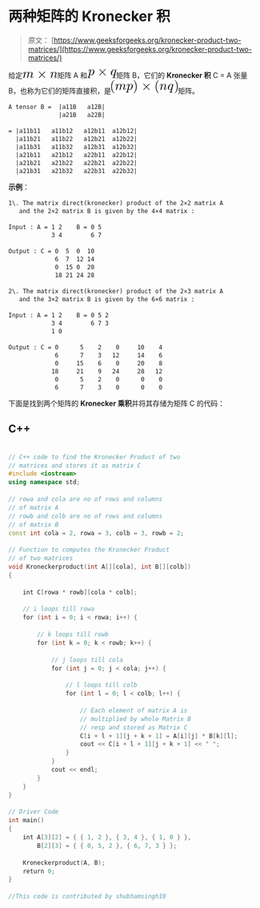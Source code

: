 # 两种矩阵的 Kronecker 积

> 原文： [https://www.geeksforgeeks.org/kronecker-product-two-matrices/](https://www.geeksforgeeks.org/kronecker-product-two-matrices/)

给定![ {m}\times{n} ](img/646383c1c1d3e56211ea5189e9a9655c.png "Rendered by QuickLaTeX.com")矩阵 A 和![ {p}\times{q} ](img/9b77cf5d1051468ea87d453b0b485bfd.png "Rendered by QuickLaTeX.com")矩阵 B，它们的 **Kronecker 积** C = A 张量 B，也称为它们的矩阵直接积，是![ {(mp)}\times{(nq)} ](img/86f9658d08aebdd99bb1bf0f7b1c0951.png "Rendered by QuickLaTeX.com")矩阵。

```
A tensor B =  |a11B   a12B|
              |a21B   a22B|

= |a11b11   a11b12   a12b11  a12b12|
  |a11b21   a11b22   a12b21  a12b22| 
  |a11b31   a11b32   a12b31  a12b32|
  |a21b11   a21b12   a22b11  a22b12|
  |a21b21   a21b22   a22b21  a22b22|
  |a21b31   a21b32   a22b31  a22b32|

```

**示例**：

```
1\. The matrix direct(kronecker) product of the 2×2 matrix A 
   and the 2×2 matrix B is given by the 4×4 matrix :

Input : A = 1 2    B = 0 5
            3 4        6 7

Output : C = 0  5  0  10
             6  7  12 14
             0  15 0  20
             18 21 24 28

2\. The matrix direct(kronecker) product of the 2×3 matrix A 
   and the 3×2 matrix B is given by the 6×6 matrix :

Input : A = 1 2    B = 0 5 2
            3 4        6 7 3
            1 0

Output : C = 0      5    2    0     10    4    
             6      7    3   12     14    6    
             0     15    6    0     20    8    
            18     21    9   24     28   12    
             0      5    2    0      0    0    
             6      7    3    0      0    0    

```



下面是找到两个矩阵的 **Kronecker 乘积**并将其存储为矩阵 C 的代码：

## C++ 

```cpp

// C++ code to find the Kronecker Product of two 
// matrices and stores it as matrix C 
#include <iostream> 
using namespace std; 

// rowa and cola are no of rows and columns 
// of matrix A 
// rowb and colb are no of rows and columns 
// of matrix B 
const int cola = 2, rowa = 3, colb = 3, rowb = 2; 

// Function to computes the Kronecker Product 
// of two matrices 
void Kroneckerproduct(int A[][cola], int B[][colb]) 
{ 

    int C[rowa * rowb][cola * colb]; 

    // i loops till rowa 
    for (int i = 0; i < rowa; i++) { 

        // k loops till rowb 
        for (int k = 0; k < rowb; k++) { 

            // j loops till cola 
            for (int j = 0; j < cola; j++) { 

                // l loops till colb 
                for (int l = 0; l < colb; l++) { 

                    // Each element of matrix A is 
                    // multiplied by whole Matrix B 
                    // resp and stored as Matrix C 
                    C[i + l + 1][j + k + 1] = A[i][j] * B[k][l]; 
                    cout << C[i + l + 1][j + k + 1] << " "; 
                } 
            } 
            cout << endl; 
        } 
    } 
} 

// Driver Code 
int main() 
{ 
    int A[3][2] = { { 1, 2 }, { 3, 4 }, { 1, 0 } }, 
        B[2][3] = { { 0, 5, 2 }, { 6, 7, 3 } }; 

    Kroneckerproduct(A, B); 
    return 0; 
} 

//This code is contributed by shubhamsingh10 

```